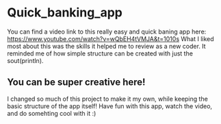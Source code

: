 # Quick_banking_app

You can find a video link to this really easy and quick baning app here: https://www.youtube.com/watch?v=wQbEH4tVMJA&t=1010s
What I liked most about this was the skills it helped me to review as a new coder.  It reminded me of how simple structure can be created with just the sout(println).  

## You can be super creative here!

I changed so much of this project to make it my own, while keeping the basic structure of the app itself!  Have fun with this app, watch the video, and do somehting cool with it :)

